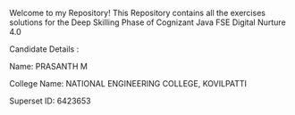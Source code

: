 Welcome to my Repository! This Repository contains all the exercises solutions for the Deep Skilling Phase of Cognizant Java FSE Digital Nurture 4.0


Candidate Details :

Name: PRASANTH M

College Name: NATIONAL ENGINEERING COLLEGE, KOVILPATTI

Superset ID: 6423653
